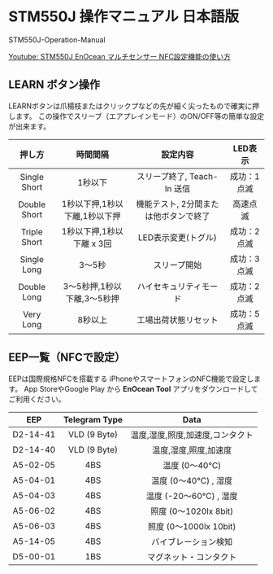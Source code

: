 # STM550J 操作マニュアル 日本語版

STM550J-Operation-Manual

[Youtube: STM550J EnOcean マルチセンサー NFC設定機能の使い方](https://www.youtube.com/watch?v=24BFDGHja9c)

## LEARN ボタン操作

LEARNボタンは爪楊枝またはクリックプなどの先が細く尖ったもので確実に押します。
この操作でスリーブ（エアプレインモード）のON/OFF等の簡単な設定が出来ます。


| 押し方 | 時間間隔 | 設定内容 | LED表示 |
|:-:|:-:|:-:|:-:|
| Single Short | 1秒以下 | スリープ終了, Teach-In 送信 | 成功：1点滅 |
| Double Short | 1秒以下押,1秒以下離,1秒以下押 | 機能テスト, 2分間または他ボタンで終了 | 高速点滅 |
| Triple Short | 1秒以下押,1秒以下離 x 3回 | LED表示変更(トグル) | 成功：2点滅 |
| Single Long | 3～5秒 | スリープ開始 | 成功：3点滅 |
| Double Long | 3～5秒押,1秒以下離,3～5秒押 | ハイセキュリティモード | 成功：2点滅 |
| Very Long | 8秒以上 | 工場出荷状態リセット | 成功：5点滅 |


## EEP一覧（NFCで設定）

EEPは国際規格NFCを搭載する iPhoneやスマートフォンのNFC機能で設定します。
App StoreやGoogle Play から **EnOcean Tool** アプリをダウンロードしてご利用ください。

| EEP | Telegram Type | Data |
|:-:|:-:|:-:|
| D2-14-41 | VLD (9 Byte) | 温度,湿度,照度,加速度,コンタクト |
| D2-14-40 | VLD (9 Byte) | 温度,湿度,照度,加速度 |
| A5-02-05 | 4BS | 温度 (0～40℃) |
| A5-04-01 | 4BS | 温度 (0～40℃) , 湿度 |
| A5-04-03 | 4BS | 温度 (-20～60℃) , 湿度 |
| A5-06-02 | 4BS | 照度 (0～1020lx 8bit) |
| A5-06-03 | 4BS | 照度 (0～1000lx 10bit) |
| A5-14-05 | 4BS | バイブレーション検知 |
| D5-00-01 | 1BS | マグネット・コンタクト|


